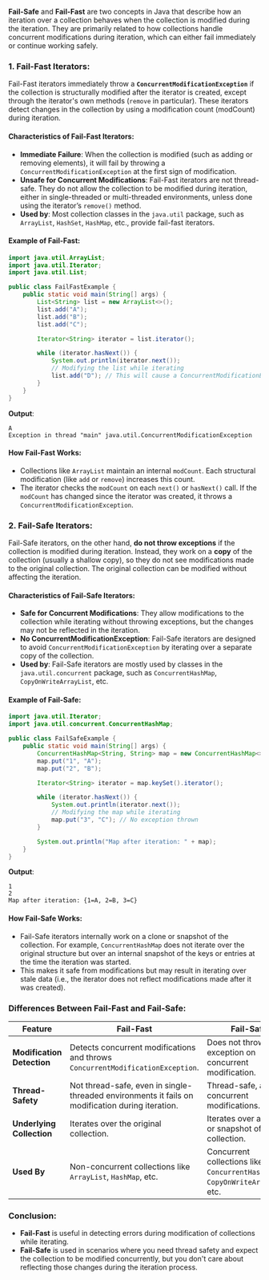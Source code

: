 **Fail-Safe** and **Fail-Fast** are two concepts in Java that describe how an iteration over a collection behaves when the collection is modified during the iteration. They are primarily related to how collections handle concurrent modifications during iteration, which can either fail immediately or continue working safely.

### 1. **Fail-Fast Iterators**:
Fail-Fast iterators immediately throw a **`ConcurrentModificationException`** if the collection is structurally modified after the iterator is created, except through the iterator's own methods (`remove` in particular). These iterators detect changes in the collection by using a modification count (modCount) during iteration.

#### Characteristics of Fail-Fast Iterators:
- **Immediate Failure**: When the collection is modified (such as adding or removing elements), it will fail by throwing a `ConcurrentModificationException` at the first sign of modification.
- **Unsafe for Concurrent Modifications**: Fail-Fast iterators are not thread-safe. They do not allow the collection to be modified during iteration, either in single-threaded or multi-threaded environments, unless done using the iterator’s `remove()` method.
- **Used by**: Most collection classes in the `java.util` package, such as `ArrayList`, `HashSet`, `HashMap`, etc., provide fail-fast iterators.

#### Example of Fail-Fast:
```java
import java.util.ArrayList;
import java.util.Iterator;
import java.util.List;

public class FailFastExample {
    public static void main(String[] args) {
        List<String> list = new ArrayList<>();
        list.add("A");
        list.add("B");
        list.add("C");

        Iterator<String> iterator = list.iterator();

        while (iterator.hasNext()) {
            System.out.println(iterator.next());
            // Modifying the list while iterating
            list.add("D"); // This will cause a ConcurrentModificationException
        }
    }
}
```
**Output**:
```
A
Exception in thread "main" java.util.ConcurrentModificationException
```

#### How Fail-Fast Works:
- Collections like `ArrayList` maintain an internal `modCount`. Each structural modification (like `add` or `remove`) increases this count.
- The iterator checks the `modCount` on each `next()` or `hasNext()` call. If the `modCount` has changed since the iterator was created, it throws a `ConcurrentModificationException`.

### 2. **Fail-Safe Iterators**:
Fail-Safe iterators, on the other hand, **do not throw exceptions** if the collection is modified during iteration. Instead, they work on a **copy** of the collection (usually a shallow copy), so they do not see modifications made to the original collection. The original collection can be modified without affecting the iteration.

#### Characteristics of Fail-Safe Iterators:
- **Safe for Concurrent Modifications**: They allow modifications to the collection while iterating without throwing exceptions, but the changes may not be reflected in the iteration.
- **No ConcurrentModificationException**: Fail-Safe iterators are designed to avoid `ConcurrentModificationException` by iterating over a separate copy of the collection.
- **Used by**: Fail-Safe iterators are mostly used by classes in the `java.util.concurrent` package, such as `ConcurrentHashMap`, `CopyOnWriteArrayList`, etc.

#### Example of Fail-Safe:
```java
import java.util.Iterator;
import java.util.concurrent.ConcurrentHashMap;

public class FailSafeExample {
    public static void main(String[] args) {
        ConcurrentHashMap<String, String> map = new ConcurrentHashMap<>();
        map.put("1", "A");
        map.put("2", "B");

        Iterator<String> iterator = map.keySet().iterator();

        while (iterator.hasNext()) {
            System.out.println(iterator.next());
            // Modifying the map while iterating
            map.put("3", "C"); // No exception thrown
        }

        System.out.println("Map after iteration: " + map);
    }
}
```
**Output**:
```
1
2
Map after iteration: {1=A, 2=B, 3=C}
```

#### How Fail-Safe Works:
- Fail-Safe iterators internally work on a clone or snapshot of the collection. For example, `ConcurrentHashMap` does not iterate over the original structure but over an internal snapshot of the keys or entries at the time the iteration was started.
- This makes it safe from modifications but may result in iterating over stale data (i.e., the iterator does not reflect modifications made after it was created).

### Differences Between Fail-Fast and Fail-Safe:

| Feature                | Fail-Fast                          | Fail-Safe                               |
|------------------------|------------------------------------|-----------------------------------------|
| **Modification Detection** | Detects concurrent modifications and throws `ConcurrentModificationException`. | Does not throw an exception on concurrent modification. |
| **Thread-Safety**       | Not thread-safe, even in single-threaded environments it fails on modification during iteration. | Thread-safe, allows concurrent modifications. |
| **Underlying Collection** | Iterates over the original collection. | Iterates over a copy or snapshot of the collection. |
| **Used By**             | Non-concurrent collections like `ArrayList`, `HashMap`, etc. | Concurrent collections like `ConcurrentHashMap`, `CopyOnWriteArrayList`, etc. |

### Conclusion:
- **Fail-Fast** is useful in detecting errors during modification of collections while iterating.
- **Fail-Safe** is used in scenarios where you need thread safety and expect the collection to be modified concurrently, but you don't care about reflecting those changes during the iteration process.